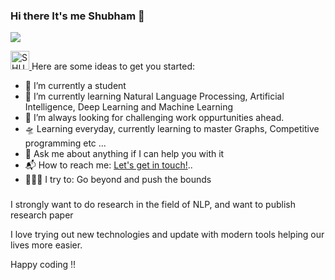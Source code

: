 ### Hi there It's me Shubham 👋
![](https://komarev.com/ghpvc/?username=dshubham25&color=green)


<a href="https://dev.to/dshubham25">
  <img src="https://d2fltix0v2e0sb.cloudfront.net/dev-badge.svg" alt="SHUBHAM DIKSHIT's DEV Profile" height="30" width="30">
</a>
Here are some ideas to get you started:

- 🔭 I’m currently a student
- 🌱 I’m currently learning Natural Language Processing, Artificial Intelligence, Deep Learning and Machine Learning
- 🌋 I’m always looking for challenging work oppurtunities ahead.
- 🛸 Learning everyday, currently learning to master Graphs, Competitive programming etc ...
- 💬 Ask me about anything if I can help you with it
- 📬 How to reach me: <a href="mailto:iamsds123@gmail.com">Let's get in touch!</a>..
- 🧗🏾‍♀️ I try to: Go beyond and push the bounds
<!--
- 👯 I’m looking to collaborate on ...
- 🤔 I’m looking for help with ... -->
###

I strongly want to do research in the field of NLP, and want to publish research paper


 I love trying out new technologies and update with modern tools helping our lives more easier.

Happy coding !!


